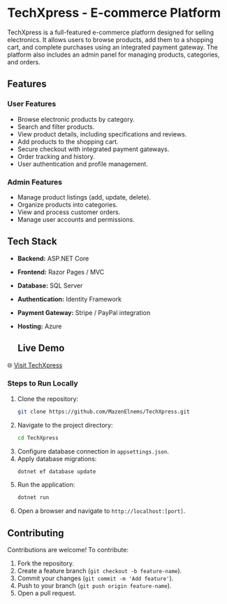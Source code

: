 # TechXpress - E-commerce Platform

TechXpress is a full-featured e-commerce platform designed for selling electronics. It allows users to browse products, add them to a shopping cart, and complete purchases using an integrated payment gateway. The platform also includes an admin panel for managing products, categories, and orders.

## Features

### User Features
- Browse electronic products by category.
- Search and filter products.
- View product details, including specifications and reviews.
- Add products to the shopping cart.
- Secure checkout with integrated payment gateways.
- Order tracking and history.
- User authentication and profile management.

### Admin Features
- Manage product listings (add, update, delete).
- Organize products into categories.
- View and process customer orders.
- Manage user accounts and permissions.

## Tech Stack

- **Backend:** ASP.NET Core
- **Frontend:** Razor Pages / MVC
- **Database:** SQL Server
- **Authentication:** Identity Framework
- **Payment Gateway:** Stripe / PayPal integration
- **Hosting:** Azure

  ## Live Demo  
🌐 [Visit TechXpress](https://techxpress.tryasp.net/)  

### Steps to Run Locally
1. Clone the repository:
   ```sh
   git clone https://github.com/MazenElnems/TechXpress.git
   ```
2. Navigate to the project directory:
   ```sh
   cd TechXpress
   ```
3. Configure database connection in `appsettings.json`.
4. Apply database migrations:
   ```sh
   dotnet ef database update
   ```
5. Run the application:
   ```sh
   dotnet run
   ```
6. Open a browser and navigate to `http://localhost:[port]`.

## Contributing
Contributions are welcome! To contribute:
1. Fork the repository.
2. Create a feature branch (`git checkout -b feature-name`).
3. Commit your changes (`git commit -m 'Add feature'`).
4. Push to your branch (`git push origin feature-name`).
5. Open a pull request.


